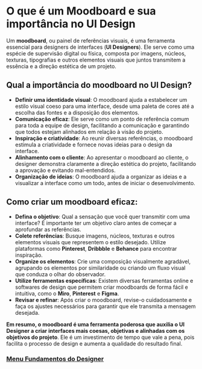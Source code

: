# O que é um Moodboard e sua importância no UI Design

Um **moodboard**, ou painel de referências visuais, é uma ferramenta essencial para designers de interfaces (**UI Designers**). Ele serve como uma espécie de supervisão digital ou física, composta por imagens, núcleos, texturas, tipografias e outros elementos visuais que juntos transmitem a essência e a direção estética de um projeto.

## Qual a importância do moodboard no UI Design?

- **Definir uma identidade visual**: O moodboard ajuda a estabelecer um estilo visual coeso para uma interface, desde uma paleta de cores até a escolha das fontes e a disposição dos elementos.
- **Comunicação eficaz**: Ele serve como um ponto de referência comum para toda a equipe de design, facilitando a comunicação e garantindo que todos estejam alinhados em relação à visão do projeto.
- **Inspiração e criatividade**: Ao reunir diversas referências, o moodboard estimula a criatividade e fornece novas ideias para o design da interface.
- **Alinhamento com o cliente**: Ao apresentar o moodboard ao cliente, o designer demonstra claramente a direção estética do projeto, facilitando a aprovação e evitando mal-entendidos.
- **Organização de ideias**: O moodboard ajuda a organizar as ideias e a visualizar a interface como um todo, antes de iniciar o desenvolvimento.

## Como criar um moodboard eficaz:

- **Defina o objetivo**: Qual a sensação que você quer transmitir com uma interface? É importante ter um objetivo claro antes de começar a aprofundar as referências.
- **Colete referências**: Busque imagens, núcleos, texturas e outros elementos visuais que representem o estilo desejado. Utilize plataformas como **Pinterest**, **Dribbble** e **Behance** para encontrar inspiração.
- **Organize os elementos**: Crie uma composição visualmente agradável, agrupando os elementos por similaridade ou criando um fluxo visual que conduza o olhar do observador.
- **Utilize ferramentas específicas**: Existem diversas ferramentas online e softwares de design que permitem criar moodboards de forma fácil e intuitiva, como o **Miro**, **Pinterest** e **Figma**.
- **Revisar e refinar**: Após criar o moodboard, revise-o cuidadosamente e faça os ajustes necessários para garantir que ele transmita a mensagem desejada.

**Em resumo, o moodboard é uma ferramenta poderosa que auxilia o UI Designer a criar interfaces mais coesas, objetivas e alinhadas com os objetivos do projeto**. Ele é um investimento de tempo que vale a pena, pois facilita o processo de design e aumenta a qualidade do resultado final.

### [Menu Fundamentos do Designer](../menu_fundamentos-Designer.md)